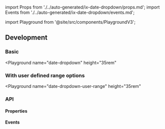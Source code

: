 import Props from './../auto-generated/ix-date-dropdown/props.md';
import Events from './../auto-generated/ix-date-dropdown/events.md';

import Playground from '@site/src/components/PlaygroundV3';

## Development

### Basic

<Playground
  name="date-dropdown"
  height="35rem"
>
</Playground>

### With user defined range options

<Playground
  name="date-dropdown-user-range"
  height="35rem"
>
</Playground>

### API

#### Properties

<Props/>

#### Events

<Events/>
